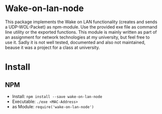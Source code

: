 # Wake\-on\-lan\-node
This package implements the Wake on LAN functionality (creates and sends a UDP-WOL-Packet) as npm-module.
Use the provided exe file as command line utility or the exported functions. This module is mainly written as part of an assignment for network technologies at my university, but feel free to use it. Sadly it is not well tested, documented and also not maintained, beause it was a project for a class at university.

# Install
## NPM
- Install: ```npm install --save wake-on-lan-node```
- Executable: ```./exe <MAC-Address>```
- as Module: ```require('wake-on-lan-node')```

